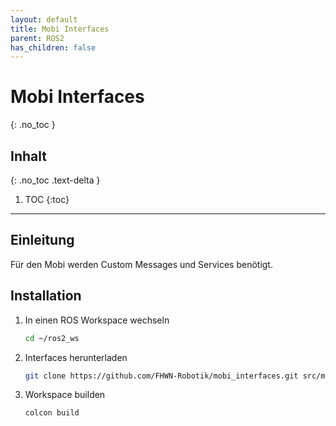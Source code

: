 ```yaml
---
layout: default
title: Mobi Interfaces
parent: ROS2
has_children: false
---
```


# Mobi Interfaces
{: .no_toc }

## Inhalt
{: .no_toc .text-delta }

1. TOC
{:toc}

---

## Einleitung
Für den Mobi werden Custom Messages und Services benötigt.

## Installation

1. In einen ROS Workspace wechseln

   ```bash
   cd ~/ros2_ws
   ```

2. Interfaces herunterladen

   ```bash
   git clone https://github.com/FHWN-Robotik/mobi_interfaces.git src/mobi_interfaces
   ```

3. Workspace builden

   ```bash
   colcon build
   ```
